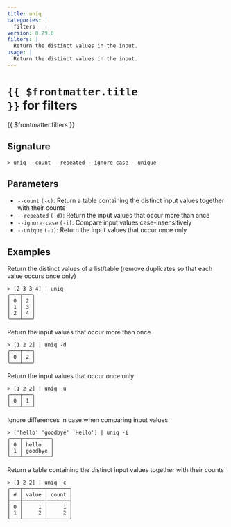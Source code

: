 ```yaml
---
title: uniq
categories: |
  filters
version: 0.79.0
filters: |
  Return the distinct values in the input.
usage: |
  Return the distinct values in the input.
---
```


# <code>{{ $frontmatter.title }}</code> for filters

<div class='command-title'>{{ $frontmatter.filters }}</div>

## Signature

```> uniq --count --repeated --ignore-case --unique```

## Parameters

 -  `--count` `(-c)`: Return a table containing the distinct input values together with their counts
 -  `--repeated` `(-d)`: Return the input values that occur more than once
 -  `--ignore-case` `(-i)`: Compare input values case-insensitively
 -  `--unique` `(-u)`: Return the input values that occur once only

## Examples

Return the distinct values of a list/table (remove duplicates so that each value occurs once only)
```shell
> [2 3 3 4] | uniq
╭───┬───╮
│ 0 │ 2 │
│ 1 │ 3 │
│ 2 │ 4 │
╰───┴───╯

```

Return the input values that occur more than once
```shell
> [1 2 2] | uniq -d
╭───┬───╮
│ 0 │ 2 │
╰───┴───╯

```

Return the input values that occur once only
```shell
> [1 2 2] | uniq -u
╭───┬───╮
│ 0 │ 1 │
╰───┴───╯

```

Ignore differences in case when comparing input values
```shell
> ['hello' 'goodbye' 'Hello'] | uniq -i
╭───┬─────────╮
│ 0 │ hello   │
│ 1 │ goodbye │
╰───┴─────────╯

```

Return a table containing the distinct input values together with their counts
```shell
> [1 2 2] | uniq -c
╭───┬───────┬───────╮
│ # │ value │ count │
├───┼───────┼───────┤
│ 0 │     1 │     1 │
│ 1 │     2 │     2 │
╰───┴───────┴───────╯

```
